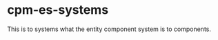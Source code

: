 cpm-es-systems
==============

This is to systems what the entity component system is to components.
